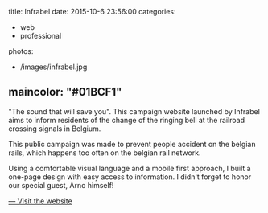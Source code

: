 title: Infrabel
date: 2015-10-6 23:56:00
categories:
- web
- professional

photos:
- /images/infrabel.jpg

maincolor: "#01BCF1"
---

"The sound that will save you". This campaign website launched by Infrabel aims
to inform residents of the change of the ringing bell at the railroad crossing
signals in Belgium.

This public campaign was made to prevent people accident on the belgian rails,
which happens too often on the belgian rail network.

Using a comfortable visual language and a mobile first approach, I built a
one-page design with easy access to information.
I didn't forget to honor our special guest, Arno himself!

[— Visit the website](http://www.lesonquisauve.be)
